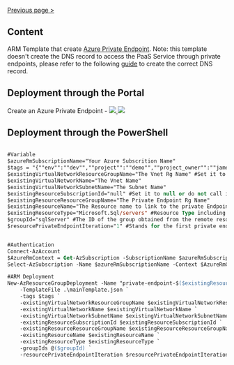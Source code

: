 [Previous page >](../)

Content
------------
ARM Template that create [Azure Private Endpoint](https://docs.microsoft.com/en-us/azure/private-link/private-endpoint-overview).
Note: this template doesn't create the DNS record to access the PaaS Service through private endpoints, please refer to the following [guide](https://docs.microsoft.com/en-us/azure/private-link/private-endpoint-overview#dns-configuration) to create the correct DNS record.


Deployment through the Portal
------------

Create an Azure Private Endpoint - <a href="https://portal.azure.com/#create/Microsoft.Template/uri/https%3A%2F%2Fraw.githubusercontent.com%2FJamesDLD%2FAzureRm-Template%2Fmaster%2FCreate-AzPrivateEnpoints%2FmainTemplate.json" target="_blank">
    <img src="http://azuredeploy.net/deploybutton.png"/>
</a>
<a href="http://armviz.io/#/?load=https%3A%2F%2Fraw.githubusercontent.com%2FJamesDLD%2FAzureRm-Template%2Fmaster%2FCreate-AzPrivateEnpoints%2FmainTemplate.json" target="_blank">
    <img src="http://armviz.io/visualizebutton.png"/>
</a>


Deployment through the PowerShell
------------

```ps

#Variable
$azureRmSubscriptionName="Your Azure Subscrition Name"
$tags = "{""env"":""dev"",""project"":""demo"",""project_owner"":""james@dld23.com""}""" 
$existingVirtualNetworkResourceGroupName="The Vnet Rg Name" #Set it to null if it's the same than the Private Endpoint
$existingVirtualNetworkName="The Vnet Name"
$existingVirtualNetworkSubnetName="The Subnet Name"
$existingResourceSubscriptionId="null" #Set it to null or do not call it from the template if the resource is in the same subscription that your private endpoint
$existingResourceResourceGroupName="The Private Endpoint Rg Name"
$existingResourceName="The Resource name to link to the private Endpoint"
$existingResourceType="Microsoft.Sql/servers" #Resource Type including resource provider namespace of the Resource that will be linked to the Private Endpoint
$groupId="sqlServer" #The ID of the group obtained from the remote resource that this private endpoint should connect to
$resourcePrivateEndpointIteration="1" #Stands for the first private endpoint of your resource, a resource can have several private endpoints.


#Authentication
Connect-AzAccount
$AzureRmContext = Get-AzSubscription -SubscriptionName $azureRmSubscriptionName | Set-AzContext -ErrorAction Stop
Select-AzSubscription -Name $azureRmSubscriptionName -Context $AzureRmContext -Force -ErrorAction Stop

#ARM Deployment
New-AzResourceGroupDeployment -Name "private-endpoint-$($existingResourceName)-pe$($resourcePrivateEndpointIteration)" -ResourceGroupName $existingResourceResourceGroupName `
    -TemplateFile .\mainTemplate.json `
    -tags $tags `
    -existingVirtualNetworkResourceGroupName $existingVirtualNetworkResourceGroupName `
    -existingVirtualNetworkName $existingVirtualNetworkName `
    -existingVirtualNetworkSubnetName $existingVirtualNetworkSubnetName `
    -existingResourceSubscriptionId $existingResourceSubscriptionId `
    -existingResourceResourceGroupName $existingResourceResourceGroupName `
    -existingResourceName $existingResourceName `
    -existingResourceType $existingResourceType `
    -groupIds @($groupId) `
    -resourcePrivateEndpointIteration $resourcePrivateEndpointIteration -ErrorAction Stop

```